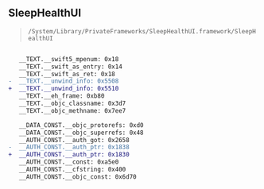 ## SleepHealthUI

> `/System/Library/PrivateFrameworks/SleepHealthUI.framework/SleepHealthUI`

```diff

   __TEXT.__swift5_mpenum: 0x18
   __TEXT.__swift_as_entry: 0x14
   __TEXT.__swift_as_ret: 0x18
-  __TEXT.__unwind_info: 0x5508
+  __TEXT.__unwind_info: 0x5510
   __TEXT.__eh_frame: 0xb80
   __TEXT.__objc_classname: 0x3d7
   __TEXT.__objc_methname: 0x7ee7

   __DATA_CONST.__objc_protorefs: 0xd0
   __DATA_CONST.__objc_superrefs: 0x48
   __AUTH_CONST.__auth_got: 0x2658
-  __AUTH_CONST.__auth_ptr: 0x1838
+  __AUTH_CONST.__auth_ptr: 0x1830
   __AUTH_CONST.__const: 0xa5e0
   __AUTH_CONST.__cfstring: 0x400
   __AUTH_CONST.__objc_const: 0x6d70

```
